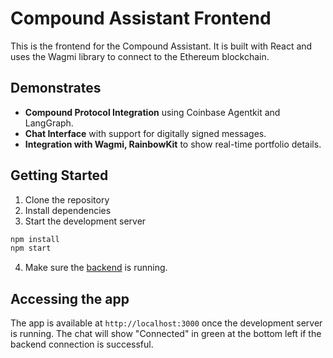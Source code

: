 # Compound Assistant Frontend

This is the frontend for the Compound Assistant. It is built with React and uses the Wagmi library to connect to the Ethereum blockchain.

## Demonstrates
- **Compound Protocol Integration** using Coinbase Agentkit and LangGraph.
- **Chat Interface** with support for digitally signed messages.
- **Integration with Wagmi, RainbowKit** to show real-time portfolio details.

## Getting Started

1. Clone the repository
2. Install dependencies
3. Start the development server

```bash
npm install
npm start
```
4. Make sure the [backend](../backend) is running.

## Accessing the app
The app is available at `http://localhost:3000` once the development server is running. The chat will show "Connected" in green at the bottom left if the backend connection is successful.

